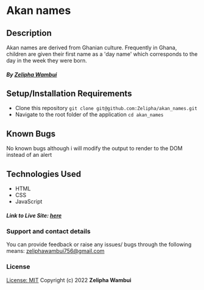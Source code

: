 # Akan names

## Description

Akan names are derived from Ghanian culture. Frequently in Ghana, children are given their first name as a 'day name' which corresponds to the day in the week they were born.

##### **By [Zelipha Wambui](https://github.com/Zelipha)**

## Setup/Installation Requirements

- Clone this repository `git clone git@github.com:Zelipha/akan_names.git`
- Navigate to the root folder of the application `cd akan_names`

## Known Bugs

No known bugs although i will modify the output to render to the DOM instead of an alert

## Technologies Used

- HTML
- CSS
- JavaScript

##### Link to Live Site: [here](https://zelipha.github.io/akan_names/)

### Support and contact details

You can provide feedback or raise any issues/ bugs through the following means: [zeliphawambui756@gmail.com](zeliphawambui756@gmail.com)

### License

[License: MIT](https://github.com/Zelipha/akan_names/blob/main/LICENSE)
Copyright (c) 2022 **Zelipha Wambui**
